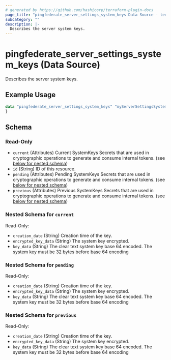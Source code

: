 ```yaml
---
# generated by https://github.com/hashicorp/terraform-plugin-docs
page_title: "pingfederate_server_settings_system_keys Data Source - terraform-provider-pingfederate"
subcategory: ""
description: |-
  Describes the server system keys.
---
```


# pingfederate_server_settings_system_keys (Data Source)

Describes the server system keys.

## Example Usage

```terraform
data "pingfederate_server_settings_system_keys" "myServerSettingsSystemKeysExample" {
}
```

<!-- schema generated by tfplugindocs -->
## Schema

### Read-Only

- `current` (Attributes) Current SystemKeys Secrets that are used in cryptographic operations to generate and consume internal tokens. (see [below for nested schema](#nestedatt--current))
- `id` (String) ID of this resource.
- `pending` (Attributes) Pending SystemKeys Secrets that are used in cryptographic operations to generate and consume internal tokens. (see [below for nested schema](#nestedatt--pending))
- `previous` (Attributes) Previous SystemKeys Secrets that are used in cryptographic operations to generate and consume internal tokens. (see [below for nested schema](#nestedatt--previous))

<a id="nestedatt--current"></a>
### Nested Schema for `current`

Read-Only:

- `creation_date` (String) Creation time of the key.
- `encrypted_key_data` (String) The system key encrypted.
- `key_data` (String) The clear text system key base 64 encoded. The system key must be 32 bytes before base 64 encoding


<a id="nestedatt--pending"></a>
### Nested Schema for `pending`

Read-Only:

- `creation_date` (String) Creation time of the key.
- `encrypted_key_data` (String) The system key encrypted.
- `key_data` (String) The clear text system key base 64 encoded. The system key must be 32 bytes before base 64 encoding


<a id="nestedatt--previous"></a>
### Nested Schema for `previous`

Read-Only:

- `creation_date` (String) Creation time of the key.
- `encrypted_key_data` (String) The system key encrypted.
- `key_data` (String) The clear text system key base 64 encoded. The system key must be 32 bytes before base 64 encoding
